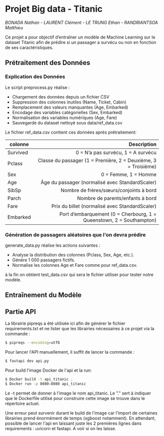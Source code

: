 # Projet Big data - Titanic

*BONADA Nathan - LAURENT Clément - LE TRUNG Ethan - RANDRIANTSOA Matthieu*

Ce projet a pour objectif d’entraîner un modèle de Machine Learning sur le dataset Titanic afin de prédire si un passager a survécu ou non en fonction de ses caractéristiques.

## Prétraitement des Données

### Explication des Données

Le script preprocess.py réalise :
- Chargement des données depuis un fichier CSV
- Suppression des colonnes inutiles (Name, Ticket, Cabin)
- Remplacement des valeurs manquantes (Age, Embarked)
- Encodage des variables catégorielles (Sex, Embarked)
- Normalisation des variables numériques (Age, Fare)
- Sauvegarde du dataset nettoyé sous data/ref_data.csv

Le fichier ref_data.csv contient ces données après prétraitement:

|   colonne    |   Description    |
|---    |--:    |
|    Survived   |    0 = N’a pas survécu, 1 = A survécu    |
|    Pclass   |    Classe du passager (1 = Première, 2 = Deuxième, 3 = Troisième)   |
|   Sex    |    0 = Femme, 1 = Homme   |
|   Age    |    Âge du passager (normalisé avec StandardScaler)   |
|   SibSp    |   Nombre de frères/sœurs/conjoints à bord    |
|   Parch    |    Nombre de parents/enfants à bord   |
|   Fare    |   Prix du billet (normalisé avec StandardScaler)    |
|   Embarked    |   Port d’embarquement (0 = Cherbourg, 1 = Queenstown, 2 = Southampton)    |

### Génération de passagers aléatoires que l'on devra prédire

generate_data.py réalise les actions suivantes :
- Analyse la distribution des colonnes (Pclass, Sex, Age, etc.).
- Génère 1 000 passagers fictifs.
- Normalise  les colonnes Age et Fare comme pour ref_data.csv.

à la fin on obtient test_data.csv qui sera le fichier utiliser pour tester notre modèle.

## Entraînement du Modèle


## Partie API

La librairie pipreqs a été utilisée ici afin de générer le fichier requirements.txt et ne lister que les librairies nécessaires à ce projet via la commande :

```bash
$ pipreqs --encoding=utf8
```

Pour lancer l'API manuellement, il suffit de lancer la commande :

```bash
$ fastapi dev api.py
```

Pour build l'image Docker de l'api et la run:

```bash
$ Docker build -t api_titanic .
$ Docker run -p 8080:8080 api_titanic
```

Le -t permet de donner à l'image le nom api_titanic.
Le "." sert à indiquer que le Dockerfile utilisé pour construire cette image se trouve dans le répertoire actuel.

Une erreur peut survenir durant le build de l'image car l'import de certaines librairies prend énormément de temps (xgboost notamment).
En attendant, possible de lancer l'api en laissant juste les 2 premières lignes dans requirements : uvicorn et fastapi.
A voir si on les laisse.
